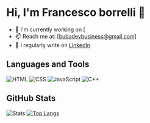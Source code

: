# Hi, I'm Francesco borrelli 👋

- 🌱 I'm currently working on [
- 📫 Reach me at: [bubadevbusiness@gmail.com]
- 📝 I regularly write on [LinkedIn]([https://www.linkedin.com/in/username](https://www.linkedin.com/in/francesco-borrelli-51145827b/))

## Languages and Tools

![HTML](https://img.shields.io/badge/-HTML-E34F26?style=flat-square&logo=html5&logoColor=white)
![CSS](https://img.shields.io/badge/-CSS-1572B6?style=flat-square&logo=css3&logoColor=white)
![JavaScript](https://img.shields.io/badge/-JavaScript-F7DF1E?style=flat-square&logo=javascript&logoColor=black)
![C++](https://img.shields.io/badge/-C++-00599C?style=flat-square&logo=cplusplus&logoColor=white)

## GitHub Stats
![Stats](https://github-readme-stats.vercel.app/api?username=TTBUBA&show_icons=true&theme=radical)
[![Top Langs](https://github-readme-stats.vercel.app/api/top-langs/?username=TTBUBA)](https://github.com/anuraghazra/github-readme-stats)


